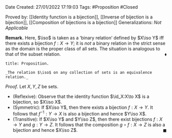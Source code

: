 <br />
<br />

Date Created: 27/01/2022 17:19:03
Tags: #Proposition #Closed 

Proved by: [[Identity function is a bijection]], [[Inverse of bijection is a bijection]], [[Composition of bijections is a bijection]]
Generalizations: _Not Applicable_

**Remark.** Here, $\iso$ is taken as a $\textrm{`}$binary relation$\textrm{'}$ defined by $X\iso Y$ iff there exists a bijection $f:X\to Y$; it is _not_ a binary relation in the strict sense as the domain is the proper class of all sets. The situation is analogous to that of the subset relation.<span style="float:right;">$\blacklozenge$</span>

``` ad-Proposition
title: Proposition.

_The relation $\iso$ on any collection of sets is an equivalence relation._

```

_Proof_. Let $X,Y,Z$ be sets.
* (Reflexive): Observe that the identity function $\id_X:X\to X$ is a bijection, so $X\iso X$.
* (Symmetric): If $X\iso Y$, then there exists a bijection $f:X\to Y$. It follows that $f^{-1}:Y\to X$ is also a bijection and hence $Y\iso X$.
* (Transitive): If $X\iso Y$ and $Y\iso Z$, then there exist bijections $f:X\to Y$ and $g:Y\to Z$. It follows that the composition $g\circ f:X\to Z$ is also a bijection and hence $X\iso Z$.<span style="float:right;">$\blacksquare$</span>
